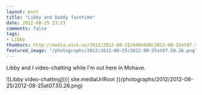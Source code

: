 ```yaml
---
layout: post
title: "Libby and Daddy facetime"
date: 2012-08-25 23:23
comments: false
tags: 
- Libby
thumbsrc: http://media.eick.us/2012/2012-08-25/640x640/2012-08-25at07.50.26.png
featured_image: "/photographs/2012/2012-08-25/2012-08-25at07.50.26.png"
---
```

Libby and I video-chatting while I'm out here in Mohave. 

![Libby video-chatting]({{ site.mediaUrlRoot }}/photographs/2012/2012-08-25/2012-08-25at07.50.26.png)
